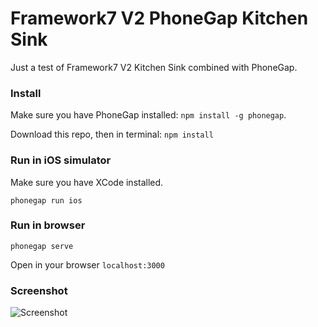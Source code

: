 # Framework7 V2 PhoneGap Kitchen Sink

Just a test of Framework7 V2 Kitchen Sink combined with PhoneGap.

### Install

Make sure you have PhoneGap installed: `npm install -g phonegap`.

Download this repo, then in terminal: `npm install`

### Run in iOS simulator

Make sure you have XCode installed.

`phonegap run ios`

### Run in browser

`phonegap serve`

Open in your browser `localhost:3000`

### Screenshot

![Screenshot](https://raw.githubusercontent.com/valnub/Framework7-v2-PhoneGap-Kitchen-Sink/master/f7-v2-pg-kitchen-sink-screenshot.jpg)

